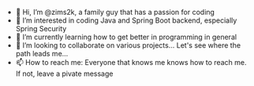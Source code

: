 - 👋 Hi, I’m @zims2k, a family guy that has a passion for coding
- 👀 I’m interested in coding Java and Spring Boot backend, especially Spring Security
- 🌱 I’m currently learning how to get better in programming in general
- 💞️ I’m looking to collaborate on various projects... Let's see where the path leads me...
- 📫 How to reach me: Everyone that knows me knows how to reach me. If not, leave a pivate message

<!---
zims2k/zims2k is a ✨ special ✨ repository because its `README.md` (this file) appears on your GitHub profile.
You can click the Preview link to take a look at your changes.
--->
